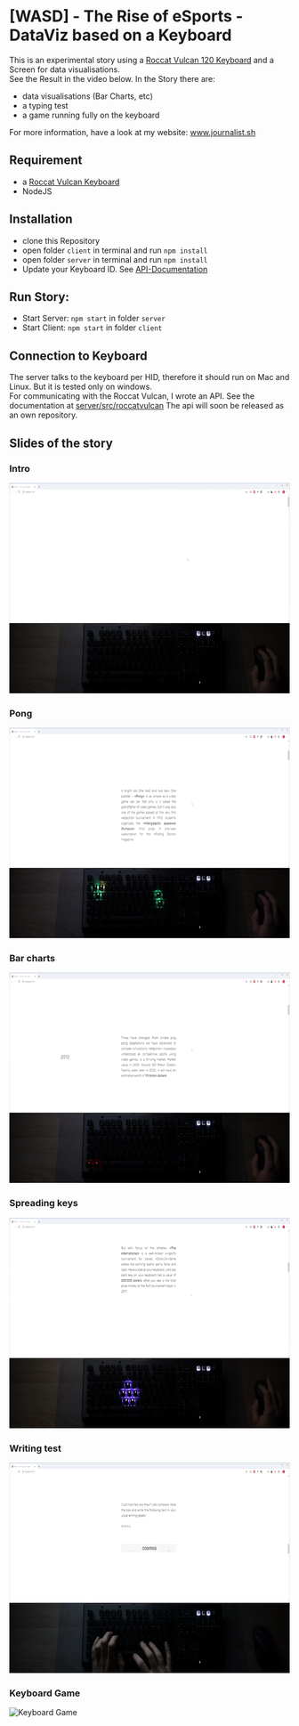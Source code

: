 # [WASD] - The Rise of eSports - DataViz based on a Keyboard
This is an experimental story using a [Roccat Vulcan 120 Keyboard](https://de.roccat.org/Keyboards/Vulcan-120-AIMO) and a Screen for data visualisations.  
See the Result in the video below. In the Story there are:
* data visualisations (Bar Charts, etc)
* a typing test
* a game running fully on the keyboard

For more information, have a look at my website: www.journalist.sh

## Requirement
* a [Roccat Vulcan Keyboard](https://de.roccat.org/Keyboards/)
* NodeJS

## Installation
* clone this Repository
* open folder `client` in terminal and run `npm install`
* open folder `server` in terminal and run `npm install`
* Update your Keyboard ID. See [API-Documentation](../blob/master/server/src/roccatvulcan)

## Run Story:
* Start Server: `npm start` in folder `server`
* Start Client: `npm start` in folder `client`

## Connection to Keyboard
The server talks to the keyboard per HID, therefore it should run on Mac and Linux. But it is tested only on windows.  
For communicating with the Roccat Vulcan, I wrote an API. See the documentation at [server/src/roccatvulcan](../blob/master/server/src/roccatvulcan) The api will soon be released as an own repository.

## Slides of the story
### Intro
![Intro](./_gifs/intro.gif)
### Pong
![Pong](./_gifs/pong.gif)
### Bar charts
![Bar chart](./_gifs/barchart.gif)
### Spreading keys
![Spreading keys](./_gifs/spread.gif)
### Writing test
![Writing Test](./_gifs/test.gif)
### Keyboard Game
![Keyboard Game](./_gifs/game.gif)